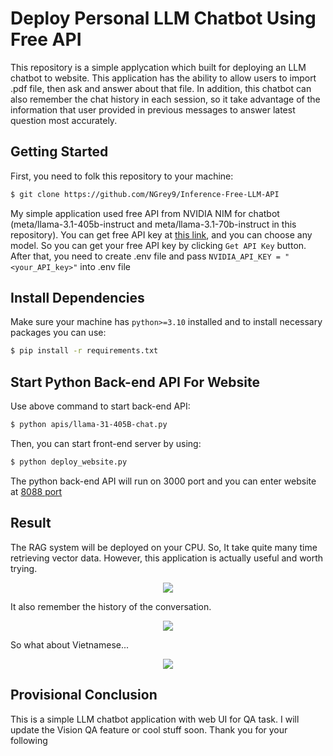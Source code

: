 # Deploy Personal LLM Chatbot Using Free API

This repository is a simple applycation which built for deploying an LLM chatbot to website. This application has the ability to allow users to import .pdf file, then ask and answer about that file. In addition, this chatbot can also remember the chat history in each session, so it take advantage of the information that user provided in previous messages to answer latest question most accurately.

## Getting Started

First, you need to folk this repository to your machine:
```sh
$ git clone https://github.com/NGrey9/Inference-Free-LLM-API
```

My simple application used free API from NVIDIA NIM for chatbot (meta/llama-3.1-405b-instruct and meta/llama-3.1-70b-instruct in this repository). You can get free API key at  <a href="https://build.nvidia.com/explore/discover">this link</a>, and you can choose any model. So you can get your free API key by clicking `Get API Key` button. After that, you need to create .env file and pass ``NVIDIA_API_KEY = "<your_API_key>"`` into .env file

## Install Dependencies

Make sure your machine has `python>=3.10` installed and to install necessary packages you can use:
```sh
$ pip install -r requirements.txt
```

## Start Python Back-end API For Website

Use above command to start back-end API:
```sh
$ python apis/llama-31-405B-chat.py
```

Then, you can start front-end server by using:
```sh
$ python deploy_website.py
```

The python back-end API will run on 3000 port and you can enter website at <a href="http://localhost:8088">8088 port</a>

## Result 

The RAG system will be deployed on your CPU. So, It take quite many time retrieving vector data. However, this application is actually useful and worth trying.
<p align="center">
  <img src="https://github.com/NGrey9/Inference-Free-LLM-API/main/assets/chat.gif">
</p>

It also remember the history of the conversation.
<p align="center">
  <img src="https://github.com/NGrey9/Inference-Free-LLM-API/main/assets/chat1.gif">
</p>

So what about Vietnamese...
<p align="center">
  <img src="https://github.com/NGrey9/Inference-Free-LLM-API/main/assets/chat2.gif">
</p>

## Provisional Conclusion
This is a simple LLM chatbot application with web UI for QA task. I will update the Vision QA feature or cool stuff soon. Thank you for your following